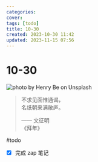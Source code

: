 ```yaml
---
categories: 
cover:
tags: [todo]
title: 10-30
created: 2023-10-30 11:42
updated: 2023-11-15 07:56
---
```

# 10-30



![photo by Henry Be on Unsplash](https://images.unsplash.com/photo-1465147264724-326b45c3c59b?crop=entropy&cs=srgb&fm=jpg&ixid=M3wzNjM5Nzd8MHwxfHJhbmRvbXx8fHx8fHx8fDE2OTg2ODA1ODR8&ixlib=rb-4.0.3&q=85)

> 不求见面惟通谒，  
> 名纸朝来满敝庐。  
> 
> —— 文征明  
> 《拜年》


#todo 
- [x] 完成 zap 笔记


